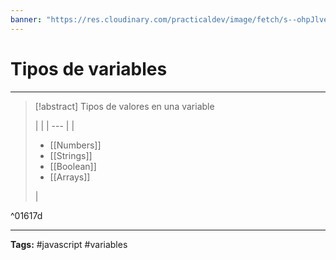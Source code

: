 ```yaml
---
banner: "https://res.cloudinary.com/practicaldev/image/fetch/s--ohpJlve1--/c_imagga_scale,f_auto,fl_progressive,h_420,q_auto,w_1000/https://res.cloudinary.com/drquzbncy/image/upload/v1586605549/javascript_banner_sxve2l.jpg"
---
```

# Tipos de variables
<hr> 

> [!abstract] Tipos de valores en una variable
> 
>|  |
| --- |
| <ul><li>[[Numbers]]</li><li>[[Strings]]</li><li>[[Boolean]]</li><li>[[Arrays]]</li></ul>    |

^01617d

<hr>
<b>Tags:</b> #javascript #variables